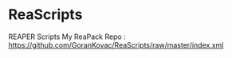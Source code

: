# ReaScripts
REAPER Scripts
My ReaPack Repo : https://github.com/GoranKovac/ReaScripts/raw/master/index.xml